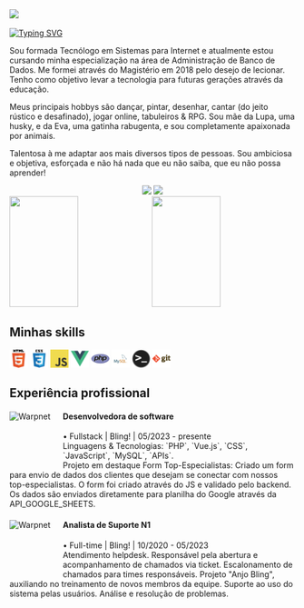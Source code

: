 <img widht="100%" src="https://capsule-render.vercel.app/api?type=waving&height=85&color=FFCBFC&reversal=false&descAlign=92&descAlignY=83"/>

<a href="https://git.io/typing-svg"><img src="https://readme-typing-svg.herokuapp.com?font=gilroy&pause=1000&color=FFCBFC&center=true&random=false&width=435&lines=Hello%2C+world+%3A%7D;Eu+sou+a+Kellen!;Tenho+24+anos+e+sou+do+RS." alt="Typing SVG" /></a>

<div>
  <p>Sou formada Tecnólogo em Sistemas para Internet e atualmente estou cursando minha especialização na área de Administração de Banco de Dados. Me formei através do Magistério em 2018 pelo desejo de lecionar. Tenho como objetivo levar a tecnologia para futuras gerações através da educação.</p>
  <p>Meus principais hobbys são dançar, pintar, desenhar, cantar (do jeito rústico e desafinado), jogar online, tabuleiros & RPG. Sou mãe da Lupa, uma husky, e da Eva, uma gatinha rabugenta, e sou completamente apaixonada por animais.</p>
  <p>Talentosa à me adaptar aos mais diversos tipos de pessoas. Sou ambiciosa e objetiva, esforçada e não há nada que eu não saiba, que eu não possa aprender!</p>

  <div align="center">
  <a href="https://www.linkedin.com/in/kewmartins/" target="_blank"><img src="https://img.shields.io/badge/LinkedIn-0077B5?style=for-the-badge&logo=linkedin&logoColor=white"/></a>
  <a href="mailto:kewng@gmail.com" target="_blank"><img src ="https://img.shields.io/badge/Gmail-D14836?style=for-the-badge&logo=gmail&logoColor=white"/></a>
</div>

<div>
  <img width="49%" height="195" src="https://github-readme-stats.vercel.app/api?username=kewng&theme=jolly&title_color=FFCBFC&bg_color=0d1117&show_icons=true&hide_border=true&count_private=true"/>
  <img width="49%" height="195" src="https://github-readme-stats.vercel.app/api/top-langs/?username=kewng&theme=jolly&title_color=FFCBFC&bg_color=0d1117&show_icons=true&hide_border=true&layout=compact"/>
</div>

<div>
  <h2>Minhas skills</h2>
  <code><img height="32" src="https://raw.githubusercontent.com/github/explore/80688e429a7d4ef2fca1e82350fe8e3517d3494d/topics/html/html.png" alt="HTML5"/></code>
  <code><img height="32" src="https://raw.githubusercontent.com/github/explore/80688e429a7d4ef2fca1e82350fe8e3517d3494d/topics/css/css.png" alt="CSS"/></code>
  <code><img height="32" src="https://raw.githubusercontent.com/github/explore/80688e429a7d4ef2fca1e82350fe8e3517d3494d/topics/javascript/javascript.png" alt="Javascript"/></code>
  <code><img height="32" src="https://raw.githubusercontent.com/github/explore/80688e429a7d4ef2fca1e82350fe8e3517d3494d/topics/vue/vue.png" alt="VueJS"/></code>
  <code><img height="32" src="https://raw.githubusercontent.com/github/explore/80688e429a7d4ef2fca1e82350fe8e3517d3494d/topics/php/php.png" alt="PHP"/></code>
  <code><img height="32" src="https://raw.githubusercontent.com/github/explore/80688e429a7d4ef2fca1e82350fe8e3517d3494d/topics/mysql/mysql.png" alt="MySQL"/></code>
  <code><img height="32" src="https://raw.githubusercontent.com/github/explore/80688e429a7d4ef2fca1e82350fe8e3517d3494d/topics/terminal/terminal.png" alt="Terminal" /></code>
  <code><img height="32" src="https://raw.githubusercontent.com/github/explore/78df643247d429f6cc873026c0622819ad797942/topics/git/git.png" alt="Git" /></code>
</div>

<div>
  <h2>Experiência profissional</h2>

  <div>
    <img align="left" height="94px" width="94px" alt="Warpnet" src="https://cdn.shopify.com/app-store/listing_images/1ef2e48054960ddf2eee3da4d73c5544/icon/CNPPnrGTtPcCEAE=.png"/>
    <h4>Desenvolvedora de software</h4>
    • Fullstack | Bling! | 05/2023 - presente <br>
    Linguagens & Tecnologias: `PHP`, `Vue.js`, `CSS`, `JavaScript`, `MySQL`, `APIs`. <br>
    Projeto em destaque Form Top-Especialistas: Criado um form para envio de dados dos clientes que desejam se conectar com nossos top-especialistas. O form foi criado através do JS e validado pelo backend. Os dados são enviados diretamente para planilha do Google através da API_GOOGLE_SHEETS.
    <br/>
  </div>
  
  <div>
    <img align="left" height="94px" width="94px" alt="Warpnet" src="https://cdn.shopify.com/app-store/listing_images/1ef2e48054960ddf2eee3da4d73c5544/icon/CNPPnrGTtPcCEAE=.png"/>
    <h4>Analista de Suporte N1</h4>
    • Full-time | Bling! | 10/2020 - 05/2023<br>
    Atendimento helpdesk. Responsável pela abertura e acompanhamento de chamados via ticket. Escalonamento de chamados para times responsáveis. Projeto "Anjo Bling", auxiliando no treinamento de novos membros da equipe. Suporte ao uso do sistema pelas usuários. Análise e resolução de problemas. 
    <br/>
  </div>
</div>
